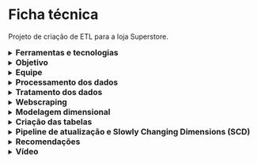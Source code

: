 # Ficha técnica
Projeto de criação de ETL para a loja Superstore.

 <details>
 <summary><strong style="font-size: 16px;">Ferramentas e tecnologias</strong></summary>
     
- **Google BigQuery**: utilizado para arquivamento, tratamento e processamento dos dados;
- **SQL**: linguagem utilizada para manipulação e consulta dos dados;
- **Google Colab**: ambiente usado para execução de scripts em Python para coleta de dados externos via web scraping;
- **Python**: linguagem usada na coleta de dados via scraping e integração com fontes externas;
- **ChatGPT e Gemini**: utilizados como apoio técnico na validação de códigos;
- **Draw.io**: utilizado para desenhar o modelo dimensional e o fluxo do pipeline de dados.
   </details>

<details>
 <summary><strong style="font-size: 16px;">Objetivo</strong></summary>

Desenvolver um processo ETL (Extração, Transformação e Carga) eficiente e confiável para a base de dados da Super Store, com foco na criação de um data warehouse relacional otimizado. A proposta consiste em organizar os dados brutos e não estruturados em um modelo dimensional composto por tabelas fato e tabelas dimensão, permitindo consultas mais rápidas, redução de redundâncias e melhor desempenho no armazenamento.

O objetivo central é disponibilizar uma base analítica estruturada, capaz de fornecer informações relevantes para apoiar a tomada de decisão estratégica, reduzir a carga computacional sobre as fontes de dados originais e facilitar a criação de dashboards e relatórios gerenciais.

  </details>
<details>
 <summary><strong style="font-size: 16px;">Equipe</strong></summary>
Vanessa Santana do Amaral
 </details>
 
 <details>
 <summary><strong style="font-size: 16px;">Processamento dos dados</strong></summary>

Foi criado um projeto no Google BigQuery com o nome `etlsuperstore05`. Em seguida, a base de dados original foi carregada para o ambiente, formando a tabela bruta `superstorevendas.base_vendas`, composta por **51.290 registros**.

Essa base contém informações detalhadas sobre vendas, clientes, produtos, regiões e aspectos operacionais do processo de pedidos. Abaixo, a descrição das principais variáveis:

- **category**: Categoria principal do produto vendido.
- **sub_category**: Subcategoria do produto dentro da categoria principal.
- **city**: Cidade onde o pedido foi realizado.
- **state**: Estado correspondente à cidade do pedido.
- **country**: País de origem do pedido.
- **region**: Região geográfica do pedido.
- **market** e **market2**: Informações referentes à área de atuação de mercado.
- **customer_id**: Identificador único do cliente.
- **customer_name**: Nome do cliente.
- **segment**: Tipo de cliente (ex: consumidor, empresa, escritório doméstico).
- **product_id**: Identificador único do produto.
- **product_name**: Nome do produto vendido.
- **order_id**: Identificador único de cada pedido.
- **order_date**: Data em que o pedido foi realizado.
- **ship_date**: Data em que o pedido foi enviado.
- **ship_mode**: Modalidade de envio utilizada.
- **order_priority**: Prioridade atribuída ao pedido.
- **quantity**: Quantidade de itens vendidos.
- **sales**: Valor total da venda.
- **discount**: Desconto aplicado no pedido.
- **profit**: Lucro obtido com a venda.
- **shipping_cost**: Custo de envio do pedido.
- **weeknum**: Número da semana em que o pedido foi realizado.
- **year**: Ano da realização do pedido.
- **row_id**: Identificador único de cada linha no dataset.
- **unknown**: Coluna não especificada, de conteúdo irrelevante para o modelo.

</details>

 <details>
 <summary><strong style="font-size: 16px;">Tratamento dos dados</strong></summary>
Nesta fase inicial, foi adotada uma abordagem diagnóstica. Nenhuma modificação ou limpeza foi aplicada de imediato. O objetivo principal foi mapear a estrutura e qualidade dos dados, orientando decisões futuras durante a construção das tabelas.

#### Análises realizadas:

- **Valores nulos**: Nenhuma ocorrência identificada.
- **Valores duplicados**: Nenhuma duplicidade encontrada.
- **Dados discrepantes**:
    - **Categóricos**: Foi identificado que algumas colunas textuais necessitariam padronização futura, como remoção de espaços e conversão para letras minúsculas.
    - **Numéricos**: Todos os valores foram considerados coerentes com o contexto de negócio.
- **Exclusão de colunas irrelevantes** (planejada para a modelagem):
    - `row_id`: Campo sequencial sem valor analítico.
    - `unknown`: Coluna sem variação ou significado relevante (valor constante igual a 1).
- **Correção de tipos de dados**:
    - A conversão de `order_date` do tipo **TIMESTAMP** para **DATE** foi prevista, visto que a informação de horário estava zerada em todos os registros, sendo irrelevante para o modelo de análise temporal.
</details>

 <details>
 <summary><strong style="font-size: 16px;">Webscraping</strong></summary>
Foi realizado um experimento de web scraping utilizando Python no ambiente Google Colab, com o objetivo de explorar a coleta de dados externos relacionados a concorrentes e contexto de mercado.

Essa extração não foi integrada ao projeto principal, pois o foco da iniciativa era o desenvolvimento do pipeline ETL e a estruturação de um modelo dimensional. A atividade teve caráter exploratório e de aprendizado, contribuindo para o entendimento complementar de dados, mas sem impacto direto na base final.

</details>

 <details>
 <summary><strong style="font-size: 16px;">Modelagem dimensional</strong></summary>
Antes da criação das tabelas no BigQuery, foi desenhado o modelo dimensional do projeto. Foi escolhido o Esquema em Estrela devido à sua simplicidade e alta performance em consultas analíticas. A estrutura evita redundâncias, mas mantém os dados acessíveis e bem organizados para futuras explorações.

O objetivo era garantir clareza na estrutura, padronização das entidades e melhor desempenho nas consultas. A modelagem foi feita utilizando a ferramenta Draw.io, onde foram definidos:

1 tabela fato_vendas: Contém as métricas quantitativas como `sales`, `profit`, `discount`, `quantity` e `shipping_cost`. 

8 tabelas dimensão: dim_categoria, dim_cliente, dim_mercado, dim_order_priority, dim_produto, dim_regiao, dim_segmento, dim_ship_mode

</details>

 <details>
 <summary><strong style="font-size: 16px;">Criação das tabelas</strong></summary>

#### Criação das tabelas dimensão

Após a definição da modelagem dimensional, foram criadas as tabelas de dimensão conforme o planejado.

Ao todo, foram desenvolvidas 8 tabelas dimensão, já citadas no tópico anterior.

Durante o processo de criação, foi utilizado o comando `ROW_NUMBER()` para controle de duplicidade nas junções (`JOINs`), garantindo a integridade dos dados. Além disso, foram aplicadas chaves artificiais (UUIDs) nas situações em que não havia uma chave natural única, assegurando a existência de chaves primárias (PK) em todas as tabelas dimensão.

#### Criação da tabela fato

Na criação da tabela fato, optou-se por gerar um identificador único (`fato_id`) aleatório, que serve como chave primária (PK) da tabela.

Foram selecionadas as variáveis quantitativas que representam o panorama geral da Superstore, como `quantity`, `profit`, `discount`, entre outras métricas financeiras e operacionais.

Além disso, foram incluídas as chaves estrangeiras (FKs) que referenciam as tabelas dimensão, estabelecendo as relações por meio de operações `LEFT JOIN` para garantir que todos os registros da base principal fossem mantidos, mesmo que não houvesse correspondência em alguma dimensão.

#### Validação das tabelas geradas

Após a criação das tabelas, foram realizadas consultas para garantir que as tabelas estavam corretamente integradas e que a estrutura final entregava informações consistentes e corretas.

- **Contagem de registros:**
    - `base_vendas_limpa`: 51.290 registros
    - `fato_vendas`: 51.290 registros (igual à base original, indicando que não houve duplicação)
- **Verificação de integridade:**
    - Nenhum valor `NULL` foi encontrado nas chaves estrangeiras, confirmando a integridade referencial entre fato e dimensões.
- **Análise e resolução de duplicidades:**
    - Inicialmente, a tabela fato apresentava 55.996 registros devido a múltiplos matches na junção com dimensões.
    - O problema foi solucionado aplicando `ROW_NUMBER()` nas dimensões para garantir unicidade e filtragem dos registros, evitando multiplicidades e garantindo a consistência da tabela fato.

</details>

 <details>
 <summary><strong style="font-size: 16px;">Pipeline de atualização e Slowly Changing Dimensions (SCD)</strong></summary>

Nesta etapa, o foco foi mais descritivo e de aprendizado. Não foi implementado um pipeline automatizado em ferramentas específicas, mas sim desenhada a estrutura e o fluxo ideal para atualização dos dados.

O fluxo determinado para atualização é o seguinte:

1. **Atualização da base limpa (`superstore_base_limpa`)**: Esta etapa deve ser executada primeiro, pois as tabelas de dimensão dependem diretamente dos dados limpos e padronizados presentes nesta base.
2. **Atualização das tabelas dimensão**: Após a base limpa estar atualizada, as tabelas de dimensão são reconstruídas ou atualizadas com os dados provenientes da base limpa. Isso garante que todas as dimensões estejam atualizadas antes da criação da tabela fato.
3. **Atualização da tabela fato**: Por fim, a tabela fato é gerada a partir das junções das tabelas dimensão com a base limpa. Este passo deve ocorrer após a atualização completa das dimensões para garantir integridade e consistência nos dados relacionais.

Assim, a ordem lógica da atualização é fundamental para garantir que todas as dependências sejam respeitadas, evitando inconsistências ou erros no modelo dimensional.

#### Tratamento de Slowly Changing Dimensions (SCD)

Durante o desenvolvimento deste projeto, foi considerado a importância do tratamento de Slowly Changing Dimensions (SCD) para garantir que alterações nos dados dimensionais fossem gerenciadas adequadamente ao longo do tempo.

Foi optado por implementar o **SCD tipo 1**, que consiste em sobrescrever os dados antigos pelas novas informações, sem manter o histórico de alterações. Essa decisão foi tomada com base no contexto e nas necessidades atuais da Super Store, onde o foco principal é a análise do estado atual dos dados, e não o rastreamento histórico detalhado.

Essa abordagem simplifica a manutenção das tabelas de dimensão, evitando a complexidade adicional de armazenar múltiplas versões de registros. No entanto, recomendamos que futuros projetos avaliem a possibilidade de implementar SCD Tipo 2 ou Tipo 3 caso seja necessário acompanhar mudanças históricas para análises mais profundas.

Assim, o tratamento de SCD está alinhado com a simplicidade, performance e objetivo analítico deste modelo dimensional.

</details>

 <details>
 <summary><strong style="font-size: 16px;">Recomendações</strong></summary>

- Automatizar o pipeline para agendamento e monitoramento das atualizações.
- Criar testes automatizados para validar a integridade e consistência dos dados após cada execução.
- Avaliar uso de Slowly Changing Dimensions (SCD) para controlar histórico de mudanças importantes nas dimensões.
- Manter documentação atualizada dos processos e regras aplicadas.
- Otimizar consultas e estrutura das tabelas para garantir boa performance com o crescimento dos dados.
- Estabelecer governança de dados para segurança, privacidade e compliance.
 </details>

 <details>
 <summary><strong style="font-size: 16px;">Vídeo</strong></summary>
[Clique para assistir](https://www.loom.com/share/71b493d7377d4efabdd43db59f7d2d96?sid=be8efb41-ebf6-407b-9f8f-ff3b77fbd7ec)
 </details>
